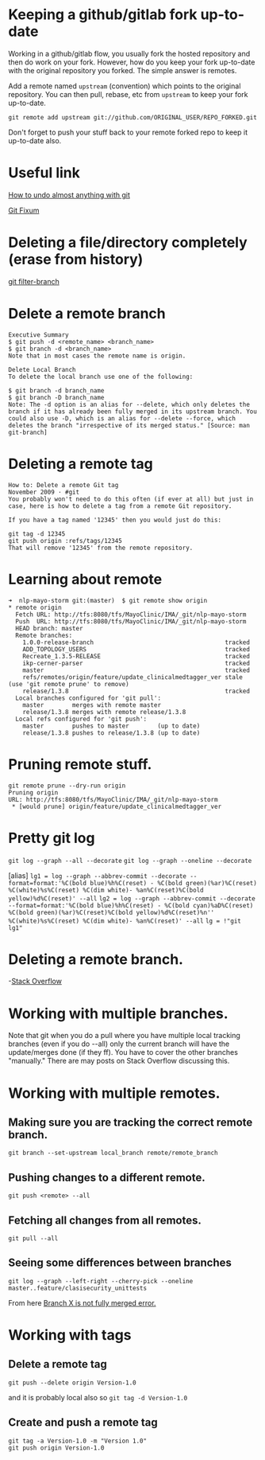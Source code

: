 # Keeping a github/gitlab fork up-to-date
Working in a github/gitlab flow, you usually fork the hosted repository and then do work on your fork. However, how do you keep your fork up-to-date with the original repository you forked. The simple answer is remotes.

Add a remote named `upstream` (convention) which points to the original repository. You can then pull, rebase, etc from `upstream` to keep your fork up-to-date.
```
git remote add upstream git://github.com/ORIGINAL_USER/REPO_FORKED.git
```

Don't forget to push your stuff back to your remote forked repo to keep it up-to-date also.

# Useful link
[How to undo almost anything with git](https://github.com/blog/2019-how-to-undo-almost-anything-with-git)

[Git Fixum](http://sethrobertson.github.io/GitFixUm/fixup.html)

# Deleting a file/directory completely (erase from history)
[git filter-branch](https://dalibornasevic.com/posts/2-permanently-remove-files-and-folders-from-git-repo)


# Delete a remote branch
```
Executive Summary
$ git push -d <remote_name> <branch_name>
$ git branch -d <branch_name>
Note that in most cases the remote name is origin.

Delete Local Branch
To delete the local branch use one of the following:

$ git branch -d branch_name
$ git branch -D branch_name
Note: The -d option is an alias for --delete, which only deletes the branch if it has already been fully merged in its upstream branch. You could also use -D, which is an alias for --delete --force, which deletes the branch "irrespective of its merged status." [Source: man git-branch]
```
# Deleting a remote tag
```
How to: Delete a remote Git tag
November 2009 · #git
You probably won't need to do this often (if ever at all) but just in case, here is how to delete a tag from a remote Git repository.

If you have a tag named '12345' then you would just do this:

git tag -d 12345
git push origin :refs/tags/12345
That will remove '12345' from the remote repository.

```
# Learning about remote
```
➜  nlp-mayo-storm git:(master)  $ git remote show origin
* remote origin
  Fetch URL: http://tfs:8080/tfs/MayoClinic/IMA/_git/nlp-mayo-storm
  Push  URL: http://tfs:8080/tfs/MayoClinic/IMA/_git/nlp-mayo-storm
  HEAD branch: master
  Remote branches:
    1.0.0-release-branch                                     tracked
    ADD_TOPOLOGY_USERS                                       tracked
    Recreate_1.3.5-RELEASE                                   tracked
    ikp-cerner-parser                                        tracked
    master                                                   tracked
    refs/remotes/origin/feature/update_clinicalmedtagger_ver stale (use 'git remote prune' to remove)
    release/1.3.8                                            tracked
  Local branches configured for 'git pull':
    master        merges with remote master
    release/1.3.8 merges with remote release/1.3.8
  Local refs configured for 'git push':
    master        pushes to master        (up to date)
    release/1.3.8 pushes to release/1.3.8 (up to date)
```

# Pruning remote stuff.
```
git remote prune --dry-run origin
Pruning origin
URL: http://tfs:8080/tfs/MayoClinic/IMA/_git/nlp-mayo-storm
 * [would prune] origin/feature/update_clinicalmedtagger_ver
```

# Pretty git log

`git log --graph --all --decorate`
`git log --graph --oneline --decorate`

[alias]
`lg1 = log --graph --abbrev-commit --decorate --format=format:'%C(bold blue)%h%C(reset) - %C(bold green)(%ar)%C(reset) %C(white)%s%C(reset) %C(dim white)- %an%C(reset)%C(bold yellow)%d%C(reset)' --all`
`lg2 = log --graph --abbrev-commit --decorate --format=format:'%C(bold blue)%h%C(reset) - %C(bold cyan)%aD%C(reset) %C(bold green)(%ar)%C(reset)%C(bold yellow)%d%C(reset)%n''          %C(white)%s%C(reset) %C(dim white)- %an%C(reset)' --all`
`lg = !"git lg1"`

# Deleting a remote branch.
-[Stack Overflow](http://stackoverflow.com/questions/2003505/delete-a-git-branch-both-locally-and-remotely/2003515#2003515)

# Working with multiple branches.

Note that git when you do a pull where you have multiple local
tracking branches (even if you do --all) only the current branch will
have the update/merges done (if they ff). You have to cover the other
branches "manually." There are may posts on Stack Overflow discussing
this.

# Working with multiple remotes.

## Making sure you are tracking the correct remote branch.
`git branch --set-upstream local_branch remote/remote_branch`

## Pushing changes to a different remote.
`git push <remote> --all`

## Fetching all changes from all remotes.
`git pull --all`

## Seeing some differences between branches
`git log --graph --left-right --cherry-pick --oneline master..feature/clasisecurity_unittests`

From here [Branch X is not fully merged error.](https://stackoverflow.com/questions/7548926/git-and-the-branch-x-is-not-fully-merged-error?bcsi-ac-4d57fec82d0c41f9=271918E500000005WQPJro39QDc/uO36TQRdsJfe1kpGAAAABQAAAC+cQQCAcAAAAAAAABKOAAA=)

# Working with tags

## Delete a remote tag
`git push --delete origin Version-1.0`

and it is probably local also so
`git tag -d Version-1.0`

## Create and push a remote tag
```
git tag -a Version-1.0 -m "Version 1.0"
git push origin Version-1.0
```
